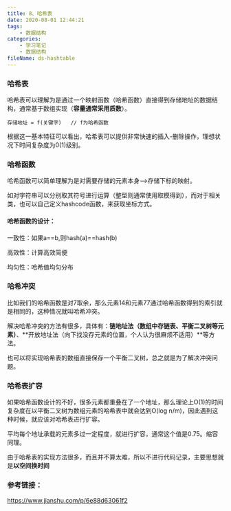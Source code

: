 ```yaml
---
title: 8、哈希表
date: 2020-08-01 12:44:21
tags:
	- 数据结构
categories:
	- 学习笔记
	- 数据结构
fileName: ds-hashtable
---
```


### 哈希表

哈希表可以理解为是通过一个映射函数（哈希函数）直接得到存储地址的数据结构，通常基于数组实现（**容量通常采用质数**）。

```
存储地址 = f(关键字)	// f为哈希函数
```

根据这一基本特征可以看出，哈希表可以提供非常快速的插入-删除操作，理想状况下时间复杂度为0(1)级别。

### 哈希函数

哈希函数可以简单理解为是对需要存储的元素本身——>存储下标的映射。

如对字符串可以分别取其符号进行运算（整型则通常使用取模得到），而对于相关类，也可以自己定义hashcode函数，来获取坐标方式。

#### 哈希函数的设计：

一致性：如果a==b,则hash(a)==hash(b)

高效性：计算高效简便

均匀性：哈希值均匀分布



### 哈希冲突

比如我们的哈希函数是对7取余，那么元素14和元素77通过哈希函数得到的索引就是相同的，这种情况就叫哈希冲突。

解决哈希冲突的方法有很多，具体有：**链地址法（数组中存链表、平衡二叉树等元素）**、**开放地址法（向下找没存元素的位置，个人认为很麻烦不适用）**等方法。

也可以将实现哈希表的数组直接保存一个平衡二叉树，总之就是为了解决冲突问题。



### 哈希表扩容

如果哈希函数设计的不好，很多元素都重叠在了一个地址，那么理论上O(1)的时间复杂度在以平衡二叉树为数组元素的哈希表中就会达到O(log n/m)，因此遇到这种时候，就应该对哈希表进行扩容。

平均每个地址承载的元素多过一定程度，就进行扩容，通常这个值是0.75。缩容同理。



由于哈希表的实现方法很多，而且并不算太难，所以不进行代码记录，主要思想就是**以空间换时间**



### 参考链接：

https://www.jianshu.com/p/6e88d63061f2
